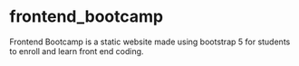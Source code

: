 # frontend_bootcamp
Frontend Bootcamp is a static website made using bootstrap 5 for students to enroll and learn front end coding.
